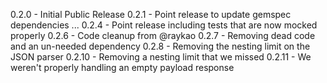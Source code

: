 0.2.0 - Initial Public Release
0.2.1 - Point release to update gemspec dependencies
...
0.2.4 - Point release including tests that are now mocked properly
0.2.6 - Code cleanup from @raykao
0.2.7 - Removing dead code and an un-needed dependency
0.2.8 - Removing the nesting limit on the JSON parser
0.2.10 - Removing a nesting limit that we missed
0.2.11 - We weren't properly handling an empty payload response
